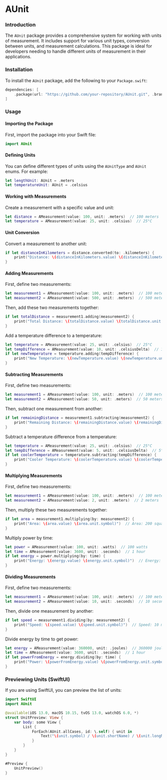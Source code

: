 # AUnit

### Introduction

The `AUnit` package provides a comprehensive system for working with units of measurement. It includes support for various unit types, conversion between units, and measurement calculations. This package is ideal for developers needing to handle different units of measurement in their applications.

### Installation

To install the `AUnit` package, add the following to your `Package.swift`:

```swift
dependencies: [
    .package(url: "https://github.com/your-repository/AUnit.git", .branch("main"))
]
```

### Usage

#### Importing the Package

First, import the package into your Swift file:

```swift
import AUnit
```

#### Defining Units

You can define different types of units using the `AUnitType` and `AUnit` enums. For example:

```swift
let lengthUnit: AUnit = .meters
let temperatureUnit: AUnit = .celsius
```

#### Working with Measurements

Create a measurement with a specific value and unit:

```swift
let distance = AMeasurement(value: 100, unit: .meters)  // 100 meters
let temperature = AMeasurement(value: 25, unit: .celsius)  // 25°C
```

#### Unit Conversion

Convert a measurement to another unit:

```swift
if let distanceInKilometers = distance.converted(to: .kilometers) {
    print("Distance: \(distanceInKilometers.value) \(distanceInKilometers.unit.symbol)")  // Distance: 0.1 km
}
```

#### Adding Measurements

First, define two measurements:

```swift
let measurement1 = AMeasurement(value: 100, unit: .meters)  // 100 meters
let measurement2 = AMeasurement(value: 500, unit: .meters)  // 500 meters
```

Then, add these two measurements together:

```swift
if let totalDistance = measurement1.adding(measurement2) {
    print("Total Distance: \(totalDistance.value) \(totalDistance.unit.symbol)")  // Total Distance: 600 meters
}
```

Add a temperature difference to a temperature:

```swift
let temperature = AMeasurement(value: 25, unit: .celsius)  // 25°C
let tempDifference = AMeasurement(value: 10, unit: .celsiusDelta)  // 10°C difference
if let newTemperature = temperature.adding(tempDifference) {
    print("New Temperature: \(newTemperature.value) \(newTemperature.unit.symbol)")  // New Temperature: 35°C
}
```

#### Subtracting Measurements

First, define two measurements:

```swift
let measurement1 = AMeasurement(value: 100, unit: .meters)  // 100 meters
let measurement2 = AMeasurement(value: 50, unit: .meters)  // 50 meters
```

Then, subtract one measurement from another:

```swift
if let remainingDistance = measurement1.subtracting(measurement2) {
    print("Remaining Distance: \(remainingDistance.value) \(remainingDistance.unit.symbol)")  // Remaining Distance: 50 meters
}
```

Subtract a temperature difference from a temperature:

```swift
let temperature = AMeasurement(value: 25, unit: .celsius)  // 25°C
let tempDifference = AMeasurement(value: 5, unit: .celsiusDelta)  // 5°C difference
if let coolerTemperature = temperature.subtracting(tempDifference) {
    print("Cooler Temperature: \(coolerTemperature.value) \(coolerTemperature.unit.symbol)")  // Cooler Temperature: 20°C
}
```

#### Multiplying Measurements

First, define two measurements:

```swift
let measurement1 = AMeasurement(value: 100, unit: .meters)  // 100 meters
let measurement2 = AMeasurement(value: 2, unit: .meters)  // 2 meters
```

Then, multiply these two measurements together:

```swift
if let area = measurement1.multiplying(by: measurement2) {
    print("Area: \(area.value) \(area.unit.symbol)")  // Area: 200 square meters
}
```

Multiply power by time:

```swift
let power = AMeasurement(value: 100, unit: .watts)  // 100 watts
let time = AMeasurement(value: 3600, unit: .seconds)  // 1 hour
if let energy = power.multiplying(by: time) {
    print("Energy: \(energy.value) \(energy.unit.symbol)")  // Energy: 360000 joules
}
```

#### Dividing Measurements

First, define two measurements:

```swift
let measurement1 = AMeasurement(value: 100, unit: .meters)  // 100 meters
let measurement2 = AMeasurement(value: 10, unit: .seconds)  // 10 seconds
```

Then, divide one measurement by another:

```swift
if let speed = measurement1.dividing(by: measurement2) {
    print("Speed: \(speed.value) \(speed.unit.symbol)")  // Speed: 10 meters per second
}
```

Divide energy by time to get power:

```swift
let energy = AMeasurement(value: 360000, unit: .joules)  // 360000 joules
let time = AMeasurement(value: 3600, unit: .seconds)  // 1 hour
if let powerFromEnergy = energy.dividing(by: time) {
    print("Power: \(powerFromEnergy.value) \(powerFromEnergy.unit.symbol)")  // Power: 100 watts
}
```

### Previewing Units (SwiftUI)

If you are using SwiftUI, you can preview the list of units:

```swift
import SwiftUI
import AUnit

@available(iOS 13.0, macOS 10.15, tvOS 13.0, watchOS 6.0, *)
struct UnitPreview: View {
    var body: some View {
        List {
            ForEach(AUnit.allCases, id: \.self) { unit in
                Text("\(unit.symbol) / \(unit.shortName) / \(unit.longName)")
            }
        }
    }
}

#Preview {
    UnitPreview()
}
```
